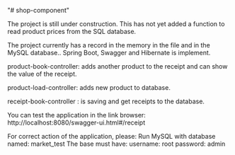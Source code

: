 "# shop-component"

The project is still under construction.
This has not yet added a function to read product prices from the SQL database.

The project currently has a record in the memory in the file and in the MySQL database..
Spring Boot, Swagger and Hibernate is implement.

product-book-controller: adds another product to the receipt
and can show the value of the receipt.

product-load-controller: adds new product to database.

receipt-book-controller : is saving and get receipts to the database.

You can test the application in the link browser:
http://localhost:8080/swagger-ui.html#/receipt

For correct action of the application, please:
Run MySQL with  database named: market_test
The base must have:
username: root
password: admin